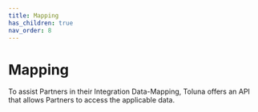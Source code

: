 ```yaml
---
title: Mapping
has_children: true
nav_order: 8
---
```


# Mapping

To assist Partners in their Integration Data-Mapping, Toluna offers an API that allows Partners to access the applicable data.